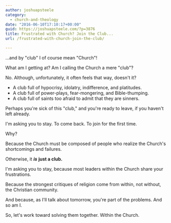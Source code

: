 ```yaml
---
author: joshuapsteele
category:
  - church-and-theology
date: "2016-06-10T17:10:17+00:00"
guid: https://joshuapsteele.com/?p=3876
title: Frustrated with Church? Join the Club...
url: /frustrated-with-church-join-the-club/

---
```

...and by "club" I of course mean "Church"!

What am I getting at? Am I calling the Church a mere "club"?

No. Although, unfortunately, it often feels that way, doesn't it?

- A club full of hypocrisy, idolatry, indifference, and platitudes.
- A club full of power-plays, fear-mongering, and Bible-thumping.
- A club full of saints too afraid to admit that they are sinners.

Perhaps you're sick of this "club," and you're ready to leave, if you haven't left already.

I'm asking you to stay. To come back. To join for the first time.

Why?

Because the Church must be composed of people who realize the Church's shortcomings and failures.

Otherwise, it _**is**_ **just a club.**

I'm asking you to stay, because most leaders within the Church share your frustrations.

Because the strongest critiques of religion come from within, not without, the Christian community.

And because, as I'll talk about tomorrow, you're part of the problems. And so am I.

So, let's work toward solving them together. Within the Church.
